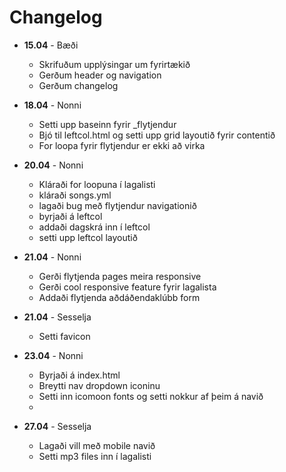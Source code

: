 ---
---
<!-- Þetta er til að skrá  vinnuferlið --> 
<!-- Það er hægt að sjá þessa skrá á síðunni -->
# Changelog
* **15.04** - Bæði
    - Skrifuðum upplýsingar um fyrirtækið
    - Gerðum header og navigation
    - Gerðum changelog

* **18.04** - Nonni
    - Setti upp baseinn fyrir _flytjendur
    - Bjó til leftcol.html og setti upp grid layoutið fyrir contentið
    - For loopa fyrir flytjendur er ekki að virka

* **20.04** - Nonni
    - Kláraði for loopuna í lagalisti
    - kláraði songs.yml
    - lagaði bug með flytjendur navigationið
    - byrjaði á leftcol
    - addaði dagskrá inn í leftcol
    - setti upp leftcol layoutið

* **21.04** - Nonni
    - Gerði flytjenda pages meira responsive
    - Gerði cool responsive feature fyrir lagalista
    - Addaði flytjenda aðdáðendaklúbb form

* **21.04** - Sesselja
    - Setti favicon

* **23.04** - Nonni
    - Byrjaði á index.html
    - Breytti nav dropdown iconinu
    - Setti inn icomoon fonts og setti nokkur af þeim á navið
    - 

* **27.04** - Sesselja
    - Lagaði vill með mobile navið
    - Setti mp3 files inn í lagalisti